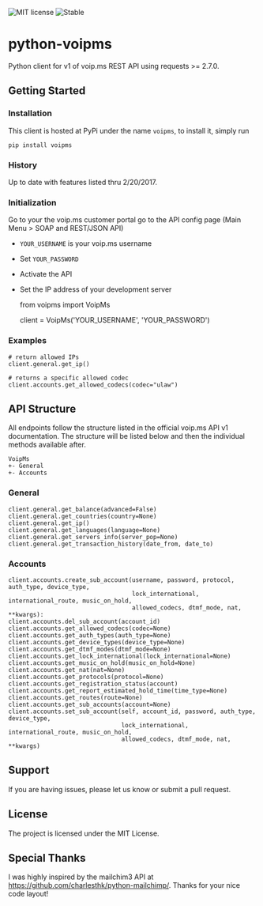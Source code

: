 


![MIT license](https://img.shields.io/badge/licence-MIT-blue.svg)
![Stable](https://img.shields.io/badge/status-stable-green.svg)

# python-voipms

Python client for v1 of voip.ms REST API using requests >=
2.7.0.

## Getting Started

### Installation

This client is hosted at PyPi under the name `voipms`, to install
it, simply run

`pip install voipms`

### History

Up to date with features listed thru 2/20/2017.

### Initialization

Go to your the voip.ms customer portal go to the API config page (Main Menu > SOAP and REST/JSON API)
- `YOUR_USERNAME` is your voip.ms username
- Set `YOUR_PASSWORD`
- Activate the API
- Set the IP address of your development server

    from voipms import VoipMs

    client = VoipMs('YOUR_USERNAME', 'YOUR_PASSWORD')


### Examples

    # return allowed IPs
    client.general.get_ip()

    # returns a specific allowed codec
    client.accounts.get_allowed_codecs(codec="ulaw")

## API Structure

All endpoints follow the structure listed in the official voip.ms API
v1 documentation. The structure will be listed below and then the
individual methods available after.

    VoipMs
    +- General
    +- Accounts

### General

    client.general.get_balance(advanced=False)
    client.general.get_countries(country=None)
    client.general.get_ip()
    client.general.get_languages(language=None)
    client.general.get_servers_info(server_pop=None)
    client.general.get_transaction_history(date_from, date_to)

### Accounts
    
    client.accounts.create_sub_account(username, password, protocol, auth_type, device_type,
                                       lock_international, international_route, music_on_hold,
                                       allowed_codecs, dtmf_mode, nat, **kwargs):
    client.accounts.del_sub_account(account_id)
    client.accounts.get_allowed_codecs(codec=None)
    client.accounts.get_auth_types(auth_type=None)
    client.accounts.get_device_types(device_type=None)
    client.accounts.get_dtmf_modes(dtmf_mode=None)
    client.accounts.get_lock_international(lock_international=None)
    client.accounts.get_music_on_hold(music_on_hold=None)
    client.accounts.get_nat(nat=None)
    client.accounts.get_protocols(protocol=None)
    client.accounts.get_registration_status(account)
    client.accounts.get_report_estimated_hold_time(time_type=None)
    client.accounts.get_routes(route=None)
    client.accounts.get_sub_accounts(account=None)
    client.accounts.set_sub_account(self, account_id, password, auth_type, device_type,
                                    lock_international, international_route, music_on_hold,
                                    allowed_codecs, dtmf_mode, nat, **kwargs)

## Support

If you are having issues, please let us know or submit a pull request.

## License

The project is licensed under the MIT License.

## Special Thanks

I was highly inspired by the mailchim3 API at https://github.com/charlesthk/python-mailchimp/.
Thanks for your nice code layout!

